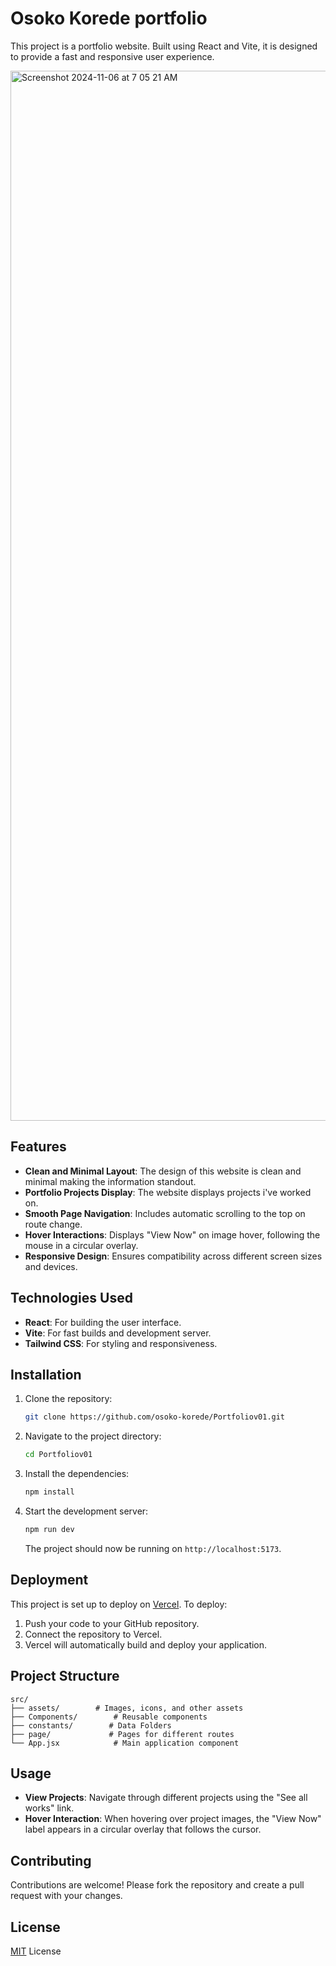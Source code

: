 # Osoko Korede portfolio 

This project is a portfolio website. Built using React and Vite, it is designed to provide a fast and responsive user experience.

<img width="1680" alt="Screenshot 2024-11-06 at 7 05 21 AM" src="https://github.com/user-attachments/assets/6d20fadb-c35c-4f6b-bb38-383a866fb91f">


## Features

- **Clean and Minimal Layout**: The design of this website is clean and minimal making the information standout.
- **Portfolio Projects Display**: The website displays projects i've worked on.
- **Smooth Page Navigation**: Includes automatic scrolling to the top on route change.
- **Hover Interactions**: Displays "View Now" on image hover, following the mouse in a circular overlay.
- **Responsive Design**: Ensures compatibility across different screen sizes and devices.

## Technologies Used

- **React**: For building the user interface.
- **Vite**: For fast builds and development server.
- **Tailwind CSS**: For styling and responsiveness.

## Installation

1. Clone the repository:

   ```bash
   git clone https://github.com/osoko-korede/Portfoliov01.git
   ```

2. Navigate to the project directory:

   ```bash
   cd Portfoliov01
   ```

3. Install the dependencies:

   ```bash
   npm install
   ```

4. Start the development server:

   ```bash
   npm run dev
   ```

   The project should now be running on `http://localhost:5173`.

## Deployment

This project is set up to deploy on [Vercel](https://vercel.com/). To deploy:

1. Push your code to your GitHub repository.
2. Connect the repository to Vercel.
3. Vercel will automatically build and deploy your application.

## Project Structure

```plaintext
src/
├── assets/        # Images, icons, and other assets
├── Components/        # Reusable components
├── constants/        # Data Folders
├── page/             # Pages for different routes
└── App.jsx            # Main application component
```

## Usage

- **View Projects**: Navigate through different projects using the "See all works" link.
- **Hover Interaction**: When hovering over project images, the "View Now" label appears in a circular overlay that follows the cursor.

## Contributing

Contributions are welcome! Please fork the repository and create a pull request with your changes.

## License

[MIT](LICENSE) License

